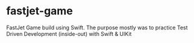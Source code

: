 # fastjet-game

FastJet Game build using Swift. The purpose mostly was to practice Test Driven Development (inside-out) with Swift & UIKit
